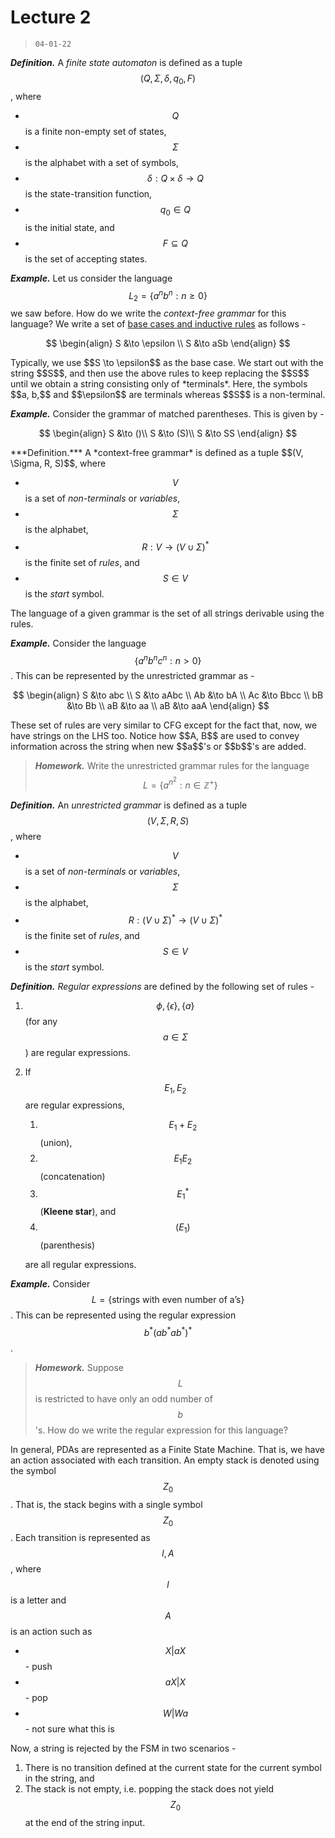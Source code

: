 # Lecture 2 

> `04-01-22`

***Definition.*** A *finite state automaton* is defined as a tuple $$(Q, \Sigma, \delta, q_0, F)$$, where 

- $$Q$$ is a finite non-empty set of states,
- $$\Sigma$$ is the alphabet with a set of symbols,
- $$\delta: Q \times \delta \to Q$$ is the state-transition function,
- $$q_0 \in Q$$ is the initial state, and
- $$F \subseteq Q$$ is the set of accepting states.

***Example.*** Let us consider the language $$L_2 = \{a^nb^n:n\geq 0\}$$ we saw before. How do we write the *context-free grammar* for this language? We write a set of <u>base cases and inductive rules</u> as follows - 

<div style='text-align:center;'>


$$
\begin{align}
S &\to \epsilon \\
S &\to aSb
\end{align}
$$
 </div>Typically, we use $$S \to \epsilon$$ as the base case. We start out with the string $$S$$, and then use the above rules to keep replacing the $$S$$ until we obtain a string consisting only of *terminals*. Here, the symbols $$a, b,$$ and $$\epsilon$$ are terminals whereas $$S$$ is a non-terminal.

***Example.*** Consider the grammar of matched parentheses. This is given by -

<div style='text-align:center;'>


$$
\begin{align}
S &\to ()\\
S &\to (S)\\
S &\to SS
\end{align}
$$

</div>***Definition.*** A *context-free grammar* is defined as a tuple $$(V, \Sigma, R, S)$$, where

- $$V$$ is a set of *non-terminals* or *variables*,
- $$\Sigma$$ is the alphabet,
- $$R: V \to (V \cup \Sigma)^*$$ is the finite set of *rules*, and
- $$S \in V$$ is the *start* symbol.

The language of a given grammar is the set of all strings derivable using the rules.

***Example.*** Consider the language $$\{a^nb^nc^n: n > 0\}$$. This can be represented by the unrestricted grammar as -

<div style='text-align:center;'> 


$$
\begin{align}
S &\to abc \\
S &\to aAbc \\
Ab &\to bA \\
Ac &\to Bbcc \\
bB &\to Bb \\
aB &\to aa \\
aB &\to aaA
\end{align}
$$
</div>These set of rules are very similar to CFG except for the fact that, now,  we have strings on the LHS too. Notice how $$A, B$$ are used to convey information across the string when new $$a$$'s or $$b$$'s are added. 

> ***Homework.*** Write the unrestricted grammar rules for the language $$L = \{a^{n^2} : n \in \mathbb Z^+\}$$ 

***Definition.*** An *unrestricted grammar* is defined as a tuple $$(V, \Sigma, R, S)$$, where

- $$V$$ is a set of *non-terminals* or *variables*,
- $$\Sigma$$ is the alphabet,
- $$R: (V \cup \Sigma)^* \to (V \cup \Sigma)^*$$ is the finite set of *rules*, and
- $$S \in V$$ is the *start* symbol.

***Definition.*** *Regular expressions* are defined by the following set of rules - 

1. $$\phi, \{\epsilon\}, \{a\}$$ (for any $$a \in \Sigma$$) are regular expressions.

2. If $$E_1, E_2$$ are regular expressions,

   1. $$E_1 + E_2$$ (union),
   2. $$E_1E_2$$ (concatenation)
   3. $$E_1^*$$ (**Kleene star**), and
   4. $$(E_1)$$ (parenthesis)

   are all regular expressions.

***Example.*** Consider $$L = \{\text{strings with even number of a's}\}$$. This can be represented using the regular expression $$b^*(ab^*ab^*)^*$$. 

> ***Homework.*** Suppose $$L$$ is restricted to have only an odd number of $$b$$'s. How do we write the regular expression for this language?

In general, PDAs are represented as a Finite State Machine. That is, we have an action associated with each transition. An empty stack is denoted using the symbol $$Z_0$$. That is, the stack begins with a single symbol $$Z_0$$. Each transition is represented as $$l, A$$, where $$l$$ is a letter and $$A$$ is an action such as

- $$X \vert aX$$ - push
- $$aX \vert X$$ - pop
- $$W\vert Wa$$ - not sure what this is

Now, a string is rejected by the FSM in two scenarios -

1. There is no transition defined at the current state for the current symbol in the string, and
2. The stack is not empty, i.e. popping the stack does not yield $$Z_0$$ at the end of the string input.

